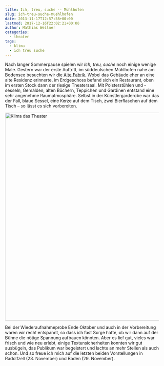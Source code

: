 ```yaml
---
title: Ich, treu, suche -- Mühlhofen
slug: ich-treu-suche-muehlhofen
date: 2013-11-17T12:57:58+00:00
lastmod: 2017-12-16T22:02:21+00:00
author: Mathias Wellner
categories:
  - theater
tags:
  - klima
  - ich treu suche
---
```

Nach langer Sommerpause spielen wir _Ich, treu, suche_ noch einige wenige Male. Gestern war der erste Auftritt, im süddeutschen Mühlhofen nahe am Bodensee besuchten wir die [Alte Fabrik](http://www.fabrik-muehlhofen.de/). Wobei das Gebäude eher an eine alte Residenz erinnerte, im Erdgeschoss befand sich ein Restaurant, oben im ersten Stock dann der riesige Theatersaal. Mit Polsterstühlen und -sesseln, Gemälden, alten Büchern, Teppichen und Gardinen entstand eine sehr angenehme Raumatmosphäre. Selbst in der Künstlergarderobe war das der Fall, blaue Sessel, eine Kerze auf dem Tisch, zwei Bierflaschen auf dem Tisch &ndash; so lässt es sich vorbereiten. 

<a data-flickr-embed="true"  href="https://www.flickr.com/photos/mwellner/33277075241/in/album-72157677955329523/" title="Klima das Theater"><img src="https://c1.staticflickr.com/1/704/33277075241_dc33ac6dd9_b.jpg" width="1024" height="681" alt="Klima das Theater"></a><script async src="//embedr.flickr.com/assets/client-code.js" charset="utf-8"></script>

Bei der Wiederaufnahmeprobe Ende Oktober und auch in der Vorbereitung waren wir recht entspannt, so dass ich fast Sorge hatte, ob wir dann auf der Bühne die nötige Spannung aufbauen könnten. Aber es lief gut, vieles war frisch und wie neu erlebt, einige Textunsicherheiten konnten wir gut ausbügeln, das Publikum war begeistert und lachte an mehr Stellen als auch schon. Und so freue ich mich auf die letzten beiden Vorstellungen in Radolfzell (23. November) und Baden (29. November).